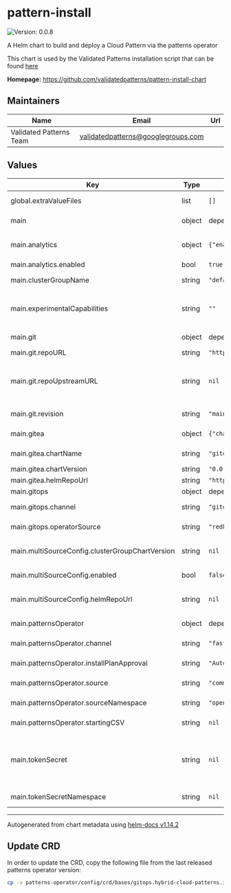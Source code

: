 # pattern-install

![Version: 0.0.8](https://img.shields.io/badge/Version-0.0.8-informational?style=flat-square)

A Helm chart to build and deploy a Cloud Pattern via the patterns operator

This chart is used by the Validated Patterns installation script that can be found [here](https://github.com/validatedpatterns/common/blob/main/scripts/pattern-util.sh)

**Homepage:** <https://github.com/validatedpatterns/pattern-install-chart>

## Maintainers

| Name | Email | Url |
| ---- | ------ | --- |
| Validated Patterns Team | <validatedpatterns@googlegroups.com> |  |

## Values

| Key | Type | Default | Description |
|-----|------|---------|-------------|
| global.extraValueFiles | list | `[]` | List of additional value files to be passed to the pattern |
| main | object | depends on the individual settings | main is used primarly for initial bootstrap pattern configuration |
| main.analytics | object | `{"enabled":true}` | Settings related to the segment.io analytics collection by the patterns operator |
| main.analytics.enabled | bool | `true` | Whether analytics are enabled or not |
| main.clusterGroupName | string | `"default"` | Name of the clusterGroup to be used. Drives the clusterGroup chart |
| main.experimentalCapabilities | string | `""` | String to enable certain experimental capabilities in the operator and the framework. Not needed unless you know exactly what you're doing. |
| main.git | object | depends on the individual settings | Settings related to the Git repository used to deploy the pattern |
| main.git.repoURL | string | `"https://github.com/pattern-clone/mypattern"` | Repository URL pointing to the pattern |
| main.git.repoUpstreamURL | string | `nil` | Setting this field will make it so that an in-cluster gitea instance will be spawned. `repoURL` will be ignored and the pattern will be deployed using the in-gitea URL |
| main.git.revision | string | `"main"` | The branch or Git reference to use to deploy the pattern |
| main.gitea | object | `{"chartName":"gitea","chartVersion":"0.0.*","helmRepoUrl":"https://charts.validatedpatterns.io/"}` | Settings releated to the in-cluster gitea installation |
| main.gitea.chartName | string | `"gitea"` | Chart name for the in-cluster gitea installation |
| main.gitea.chartVersion | string | `"0.0.*"` | Chart version to install |
| main.gitea.helmRepoUrl | string | `"https://charts.validatedpatterns.io/"` | Helm Repository URL for the gitea chart |
| main.gitops | object | depends on the individual settings | Settings related to the gitops operator |
| main.gitops.channel | string | `"gitops-1.17"` | Default channel to install the gitops operator from |
| main.gitops.operatorSource | string | `"redhat-operators"` | Source to be used to install the gitops operator from |
| main.multiSourceConfig.clusterGroupChartVersion | string | `nil` | The clustergroup chart version to be used when deploying a pattern (defaults to 0.8.*) |
| main.multiSourceConfig.enabled | bool | `false` | Enables a multisource configuration for the clustergroup chart |
| main.multiSourceConfig.helmRepoUrl | string | `nil` | The URL of the VP helm charts repository (defaults to https://charts.validatedpatterns.io) |
| main.patternsOperator | object | depends on the individual settings | Settings related to the patterns operator installation |
| main.patternsOperator.channel | string | `"fast"` | channel name to install the patterns operator from |
| main.patternsOperator.installPlanApproval | string | `"Automatic"` | Installation plan approval of the patterns operator |
| main.patternsOperator.source | string | `"community-operators"` | Source to be used to install the patterns operator from |
| main.patternsOperator.sourceNamespace | string | `"openshift-marketplace"` | Source namespace to install the patterns operator from |
| main.patternsOperator.startingCSV | string | `nil` | Starting CSV for the install of the patterns operator |
| main.tokenSecret | string | `nil` | Name of the secret containing access credentials to clone the Git repository to deploy the pattern See https://validatedpatterns.io/blog/2023-12-20-private-repos/ for more information |
| main.tokenSecretNamespace | string | `nil` | Namespace where the above secret will be |

----------------------------------------------
Autogenerated from chart metadata using [helm-docs v1.14.2](https://github.com/norwoodj/helm-docs/releases/v1.14.2)

## Update CRD

In order to update the CRD, copy the following file from the last released
patterns operator version:

```sh
cp -v patterns-operator/config/crd/bases/gitops.hybrid-cloud-patterns.io_patterns.yaml ./crds/
```
